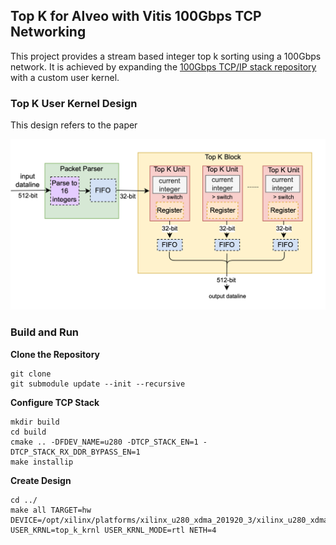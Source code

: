<h2>Top K for Alveo with Vitis 100Gbps TCP Networking</h2>

This project provides a stream based integer top k sorting using a 100Gbps network. It is achieved by expanding the [100Gbps TCP/IP stack repository](https://github.com/fpgasystems/Vitis_with_100Gbps_TCP-IP) with a custom user kernel.

<h3>Top K User Kernel Design</h3>
This design refers to the paper 

![Architecture](/img/top_k_arch.png)
<h3>Build and Run</h3>

**Clone the Repository**

```
git clone	
git submodule update --init --recursive
```

**Configure TCP Stack**

```
mkdir build
cd build
cmake .. -DFDEV_NAME=u280 -DTCP_STACK_EN=1 -DTCP_STACK_RX_DDR_BYPASS_EN=1 
make installip
```

**Create Design**
```
cd ../
make all TARGET=hw DEVICE=/opt/xilinx/platforms/xilinx_u280_xdma_201920_3/xilinx_u280_xdma_201920_3.xpfm USER_KRNL=top_k_krnl USER_KRNL_MODE=rtl NETH=4
```
